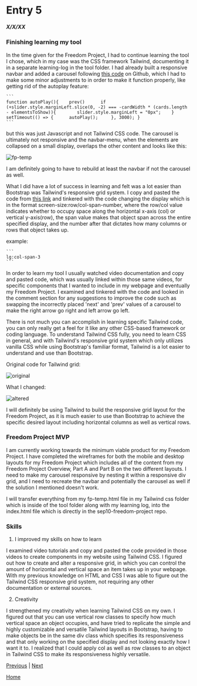 # Entry 5
##### X/X/XX

### Finishing learning my tool
In the time given for the Freedom Project, I had to continue learning the tool I chose, which in my case was the CSS framework Tailwind, documenting it in a separate learning-log in the tool folder. I had already built a responsive navbar and added a carousel following [this code](https://github.com/JAFSCodeSchool/multi-card-carousel-using-Tailwind-and-javascript/tree/master) on Github, which I had to make some minor adjustments to in order to make it function properly, like getting rid of the autoplay feature:

	```
	function autoPlay(){ 	prev()  	if (+slider.style.marginLeft.slice(0, -2) === -cardWidth * (cards.length - elementsToShow)){     	slider.style.marginLeft = "0px"; 	}  	setTimeout(() => {     	autoPlay(); 	}, 3000); }
	```

but this was just Javascript and not Tailwind CSS code. The carousel is ultimately not responsive and the navbar-menu, when the elements are collapsed on a small display, overlaps the other content and looks like this:

![fp-temp](https://github.com/jacobl3371/sep10-freedom-project/assets/146866607/01bb43d5-1337-4c5a-8c71-875c4b2dd67b)

I am definitely going to have to rebuild at least the navbar if not the carousel as well.

What I did have a lot of success in learning and felt was a lot easier than Bootstrap was Tailwind's responsive grid system. I copy and pasted the code from [this link](https://github.com/Crackiii/custom-tags-input/blob/master/responsive-grid/grid.html) and tinkered with the code changing the display which is in the format screen-size:row/col-span-number, where the row/col value indicates whether to occupy space along the horizontal x-axis (col) or vertical y-axis(row), the span value makes that object span across the entire specified display, and the number after that dictates how many columns or rows that object takes up.

example:

	```
	lg:col-span-3
	```
In order to learn my tool I usually watched video documentation and copy and pasted code, which was usually linked within those same videos, for specific components that I wanted to include in my webpage and eventually my Freedom Project. I examined and tinkered with the code and looked in the comment section for any suggestions to improve the code such as swapping the incorrectly placed 'next' and 'prev' values of a carousel to make the right arrow go right and left arrow go left.

There is not much you can accomplish in learning specific Tailwind code, you can only really get a feel for it like any other CSS-based framework or coding language. To understand Tailwind CSS fully, you need to learn CSS in general, and with Tailwind's responsive grid system which only utilizes vanilla CSS while using Bootstrap's familiar format, Tailwind is a lot easier to understand and use than Bootstrap.

Original code for Tailwind grid:

![original](https://github.com/jacobl3371/sep10-freedom-project/assets/146866607/4d80d155-7110-49f0-9897-0b1c9942f98f)


What I changed:

![altered](https://github.com/jacobl3371/sep10-freedom-project/assets/146866607/d0e0e4b4-93cc-4a5e-83cc-c1336234b516)

I will definitely be using Tailwind to build the responsive grid layout for the Freedom Project, as it is much easier to use than Bootstrap to achieve the specific desired layout including horizontal columns as well as vertical rows.

### Freedom Project MVP
I am currently working towards the minimum viable product for my Freedom Project. I have completed the wireframes for both the mobile and desktop layouts for my Freedom Project which includes all of the content from my Freedom Project Overview, Part A and Part B on the two different layouts. I need to make my carousel responsive by nesting it within a responsive div grid, and I need to recreate the navbar and potentially the carousel as well if the solution I mentioned doesn't work.

I will transfer everything from my fp-temp.html file in my Tailwind css folder which is inside of the tool folder along with my learning log, into the index.html file which is directly in the sep10-freedom-project repo.

### Skills

1. I improved my skills on how to learn
   
I examined video tutorials and copy and pasted the code provided in those videos to create components in my website using Tailwind CSS. I figured out how to create and alter a responsive grid, in which you can control the amount of horizontal and vertical space an item takes up in your webpage. With my previous knowledge on HTML and CSS I was able to figure out the Tailwind CSS responsive grid system, not requiring any other documentation or external sources.

2. Creativity
   
I strengthened my creativity when learning Tailwind CSS on my own. I figured out that you can use vertical row classes to specify how much vertical space an object occupies, and have tried to replicate the simple and highly customizable and versatile Tailwind layouts in Bootstrap, having to make objects be in the same div class which specifies its responsiveness and that only working on the specified display and not looking exactly how I want it to. I realized that I could apply col as well as row classes to an object in Tailwind CSS to make its responsiveness highly versatile.

[Previous](entry04.md) | [Next](entry06.md)

[Home](../README.md)
